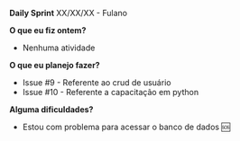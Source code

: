 **Daily Sprint** 
XX/XX/XX - Fulano <DATA>
  
**O que eu fiz ontem?**
  - Nenhuma atividade 
  
**O que eu planejo fazer?** 
  - Issue #9 - Referente ao crud de usuário
  - Issue #10 - Referente a capacitação em python
  
**Alguma dificuldades?**
  - Estou com problema para acessar o banco de dados :sos: <quando precisar de ajuda colocar um emoji>
